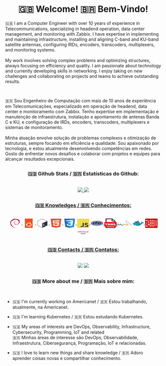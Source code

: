 <h1 align="center">🇬🇧 Welcome!  🇧🇷 Bem-Vindo!</h1>

<p align="left">🇬🇧 I am a Computer Engineer with over 10 years of experience in Telecommunications, specializing in headend operation, data center management, and monitoring with Zabbix. I have expertise in implementing and maintaining infrastructure, installing and aligning C-band and KU-band satellite antennas, configuring IRDs, encoders, transcoders, multiplexers, and monitoring systems.<br><br>
My work involves solving complex problems and optimizing structures, always focusing on efficiency and quality. I am passionate about technology and currently developing skills in networking. I enjoy taking on new challenges and collaborating on projects and teams to achieve outstanding results.</p><br>

<p align="left">🇧🇷 Sou Engenheiro de Computação com mais de 10 anos de experiência em Telecomunicações, especializado em operação de headend, data center e monitoramento com Zabbix. Tenho expertise em implementação e manutenção de infraestrutura, instalação e apontamento de antenas Banda C e KU, e configuração de IRDs, encoders, transcoders, multiplexers e sistemas de monitoramento.<br><br>
Minha atuação envolve solução de problemas complexos e otimização de estruturas, sempre focando em eficiência e qualidade. Sou apaixonado por tecnologia, e estou atualmente desenvolvendo competências em redes. Gosto de enfrentar novos desafios e colaborar com projetos e equipes para alcançar resultados excepcionais.</p>

##

<h3 align="center"> 🇬🇧 Github Stats / 🇧🇷 Estatísticas do Github:</h3><br>

<!-- Commit and Used Languages -->

<div align="center">
  <a href="https://github.com/kevindexter22">
  <img height="130em" src="https://github-readme-stats.vercel.app/api?username=kevindexter22&show_icons=true&theme=dark&include_all_commits=true&count_private=true"/>
  <img height="130em" src="https://github-readme-stats.vercel.app/api/top-langs/?username=kevindexter22&layout=compact&langs_count=10&theme=dark"/>
</div>
  
  ## 
  
  <h3 align="center">🇬🇧 Knowledges / 🇧🇷 Conhecimentos:</h3><br>  
  
  <!-- Technologies and Languages that I Work -->

<div style="display: inline_block" align="center">

  <!-- OS -->
  
  <img align="center" alt="Kevin-Debian" height="30" width="40" src="https://raw.githubusercontent.com/devicons/devicon/master/icons/debian/debian-original.svg">
  <img align="center" alt="Kevin-Ubuntu" height="30" width="40" src="https://raw.githubusercontent.com/devicons/devicon/master/icons/ubuntu/ubuntu-plain.svg">

  <!-- Languages -->
  
  <img align="center" alt="Kevin-Bash" height="30" width="40" src="https://raw.githubusercontent.com/devicons/devicon/master/icons/bash/bash-original.svg">
   <!-- <img align="center" alt="Kevin-Python" height="30" width="40" src="https://raw.githubusercontent.com/devicons/devicon/master/icons/python/python-original.svg"> -->
   <!-- <img align="center" alt="Kevin-Go" height="30" width="40" src="https://raw.githubusercontent.com/devicons/devicon/master/icons/go/go-original-wordmark.svg"> -->
   <!-- <img align="center" alt="Kevin-TS" height="30" width="40" src="https://raw.githubusercontent.com/devicons/devicon/master/icons/typescript/typescript-original.svg"> -->
   <img align="center" alt="Kevin-HTML" height="30" width="40" src="https://raw.githubusercontent.com/devicons/devicon/master/icons/html5/html5-original.svg">
   <img align="center" alt="Kevin-CSS" height="30" width="40" src="https://raw.githubusercontent.com/devicons/devicon/master/icons/css3/css3-original.svg">
   <img align="center" alt="Kevin-JS" height="30" width="40" src="https://raw.githubusercontent.com/devicons/devicon/master/icons/javascript/javascript-original.svg">
   <img align="center" alt="Kevin-PHP" height="30" width="40" src="https://raw.githubusercontent.com/devicons/devicon/master/icons/php/php-original.svg">
   <img align="center" alt="Kevin-YAML" height="30" width="40" src="https://github.com/kevindexter22/icons/blob/main/yaml-original.svg">
   
  <!-- Frameworks -->
  
  <!-- <img align="center" alt="Kevin-Bootstrap" height="30" width="40" src="https://raw.githubusercontent.com/devicons/devicon/master/icons/bootstrap/bootstrap-original.svg"> -->
  
  <!-- Databases -->
  
  <img align="center" alt="Kevin-MySQL" height="30" width="40" src="https://raw.githubusercontent.com/devicons/devicon/master/icons/mysql/mysql-original-wordmark.svg">
  
  <!-- Containerization -->
  
  <img align="center" alt="Kevin-Docker" height="30" width="40" src="https://raw.githubusercontent.com/devicons/devicon/master/icons/docker/docker-original.svg">
  <!-- <img align="center" alt="Kevin-Kubernetes" height="30" width="40" src="https://raw.githubusercontent.com/devicons/devicon/master/icons/kubernetes/kubernetes-plain.svg"> -->
  <!-- <img align="center" alt="Kevin-Istio" height="30" width="40" src="https://github.com/kevindexter22/icons/blob/main/istio-original.svg"> -->
  <!-- <img align="center" alt="Kevin-Nomad" height="30" width="40" src="https://github.com/kevindexter22/icons/blob/main/nomad-original.svg"> -->
  <!-- <img align="center" alt="Kevin-Podman" height="30" width="40" src="https://raw.githubusercontent.com/devicons/devicon/master/icons/podman/podman-original.svg"> -->
  
   <!-- Monitoring -->
  
  <img align="center" alt="Kevin-Zabbix" height="30" width="40" src="https://github.com/kevindexter22/icons/blob/main/zabbix-original.svg">
   <!-- <img align="center" alt="Kevin-Grafana" height="30" width="40" src="https://raw.githubusercontent.com/devicons/devicon/master/icons/grafana/grafana-original.svg"> -->
   <!-- <img align="center" alt="Kevin-Prometheus" height="30" width="40" src="https://raw.githubusercontent.com/devicons/devicon/master/icons/prometheus/prometheus-original.svg"> -->
   
   <!-- Cloud Computing -->
  
  <img align="center" alt="Kevin-OCI" height="30" width="40" src="https://github.com/kevindexter22/icons/blob/main/oci-original.svg">
  <!-- <img align="center" alt="Kevin-AWS" height="30" width="40" src="https://github.com/kevindexter22/icons/blob/main/aws-original.svg"> -->
  <!-- <img align="center" alt="Kevin-Azure" height="30" width="40" src="https://raw.githubusercontent.com/devicons/devicon/master/icons/azure/azure-original.svg"> -->
  
  <!-- Infra as Code -->
  
  <!-- <img align="center" alt="Kevin-Terraform" height="30" width="40" src="https://raw.githubusercontent.com/devicons/devicon/master/icons/terraform/terraform-original.svg"> -->
  <!-- <img align="center" alt="Kevin-Ansible" height="30" width="40" src="https://raw.githubusercontent.com/devicons/devicon/master/icons/ansible/ansible-original.svg"> -->
  <!-- <img align="center" alt="Kevin-Packer" height="30" width="40" src="https://raw.githubusercontent.com/devicons/devicon/master/icons/packer/packer-original.svg"> -->
  <!-- <img align="center" alt="Kevin-Vault" height="30" width="40" src="https://github.com/kevindexter22/icons/blob/main/vault-original.svg"> -->
     
</div>

##

<h3 align="center">🇬🇧 Contacts / 🇧🇷 Contatos:</h3><br>

<div align="center">

<!-- Linkedin --> <a href="https://www.linkedin.com/in/kevin-oliveira-95b77413a/" target="_blank" rel="noopener noreferrer"><img src="https://img.shields.io/badge/-LinkedIn-%230077B5?style=for-the-badge&logo=linkedin&logoColor=white" target="_blank" rel="noopener noreferrer"></a>  <!-- Gmail --> <a href="mailto:contatokevinoliveira7@gmail.com" target="_blank" rel="noopener noreferrer"><img src="https://img.shields.io/badge/Gmail-D14836?style=for-the-badge&logo=gmail&logoColor=white" target="_blank" rel="noopener noreferrer"></a>   <!-- Discord --> <!-- <a href="https://discord.gg/hDbUd9Zdtk" target="_blank" rel="noopener noreferrer"><img src="https://img.shields.io/badge/Discord-7289DA?style=for-the-badge&logo=discord&logoColor=white" target="_blank" rel="noopener noreferrer"></a>  -->  

</div>

##

<h3 align="center">🇬🇧 More about me / 🇧🇷 Mais sobre mim:</h3><br>

- 🇬🇧 I'm currently working on Americanet / 🇧🇷 Estou trabalhando, atualmente, na Americanet.

- 🇬🇧 I'm learning Kubernetes / 🇧🇷 Estou estudando Kubernetes.

- 🇬🇧 My areas of interests are DevOps, Observability, Infrastructure, Cybersecurity, Programming, IoT and related  
  🇧🇷 Minhas áreas de interesse são DevOps, Observabilidade, Infraestrutura, Cibersegurança, Programação, IoT e relacionadas.
  
 - 🇬🇧 I love to learn new things and share knowledge / 🇧🇷 Adoro aprender coisas novas e compartilhar conhecimento. 
